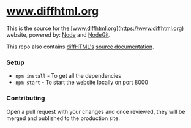 # www.diffhtml.org

This is the source for the [www.diffhtml.org](https://www.diffhtml.org)
website, powered by: [Node](https://nodejs.com/) and
[NodeGit](http://nodegit.org).

This repo also contains [diffHTML's](https://github.com/tbranyen/diffhtml)
[source
documentation](https://github.com/tbranyen/diffhtml-website/tree/master/template.html).

### Setup

* `npm install` - To get all the dependencies
* `npm start` - To start the website locally on port 8000

### Contributing

Open a pull request with your changes and once reviewed, they will be merged
and published to the production site.
